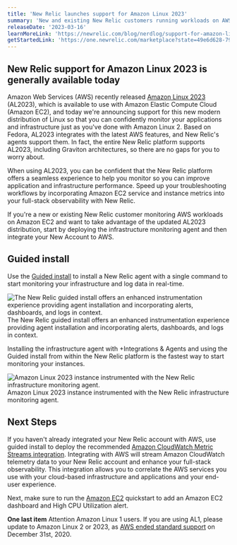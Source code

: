 ```yaml
---
title: 'New Relic launches support for Amazon Linux 2023'
summary: 'New and existing New Relic customers running workloads on AWS can take advantage of the updated Amazon Linux 2023.'
releaseDate: '2023-03-16'
learnMoreLink: 'https://newrelic.com/blog/nerdlog/support-for-amazon-linux'
getStartedLink: 'https://one.newrelic.com/marketplace?state=49e6d628-79ac-7022-1689-a6a6b7673f54'
---
```


## New Relic support for Amazon Linux 2023 is generally available today

Amazon Web Services (AWS) recently released [Amazon Linux 2023](https://aws.amazon.com/linux/amazon-linux-2023/?amazon-linux-whats-new.sort-by=item.additionalFields.postDateTime&amazon-linux-whats-new.sort-order=desc) (AL2023), which is available to use with Amazon Elastic Compute Cloud (Amazon EC2), and today we're announcing support for this new modern distribution of Linux so that you can confidently monitor your applications and infrastructure just as you've done with Amazon Linux 2. Based on Fedora, AL2023 integrates with the latest AWS features, and New Relic's agents support them. In fact, the entire New Relic platform supports AL2023, including Graviton architectures, so there are no gaps for you to worry about.

When using AL2023, you can be confident that the New Relic platform offers a seamless experience to help you monitor so you can improve application and infrastructure performance. Speed up your troubleshooting workflows by incorporating Amazon EC2 service and instance metrics into your full-stack observability with New Relic.

If you're a new or existing New Relic customer monitoring AWS workloads on Amazon EC2 and want to take advantage of the updated AL2023 distribution, start by deploying the infrastructure monitoring agent and then integrate your New Account to AWS.

## Guided install

Use the [Guided install](https://one.newrelic.com/marketplace?state=49e6d628-79ac-7022-1689-a6a6b7673f54) to install a New Relic agent with a single command to start monitoring your infrastructure and log data in real-time.

![The New Relic guided install offers an enhanced instrumentation experience providing agent installation and incorporating alerts, dashboards, and logs in context.](/images/GuidedInstall.webp 'The New Relic guided install offers an enhanced instrumentation experience providing agent installation and incorporating alerts, dashboards, and logs in context.')
The New Relic guided install offers an enhanced instrumentation experience providing agent installation and incorporating alerts, dashboards, and logs in context.

Installing the infrastructure agent with +Integrations & Agents and using the Guided install from within the New Relic platform is the fastest way to start monitoring your instances.

![Amazon Linux 2023 instance instrumented with the New Relic infrastructure monitoring agent.](/images/AL2023wAgent.webp 'Amazon Linux 2023 instance instrumented with the New Relic infrastructure monitoring agent.')
Amazon Linux 2023 instance instrumented with the New Relic infrastructure monitoring agent.

## Next Steps

If you haven't already integrated your New Relic account with AWS, use guided install to deploy the recommended [Amazon CloudWatch Metric Streams integration](https://newrelic.com/blog/how-to-relic/cloudwatch-metric-streams-insights). Integrating with AWS will stream Amazon CloudWatch telemetry data to your New Relic account and enhance your full-stack observability. This integration allows you to correlate the AWS services you use with your cloud-based infrastructure and applications and your end-user experience.

Next, make sure to run the [Amazon EC2](https://newrelic.com/instant-observability/aws-ec2) quickstart to add an Amazon EC2 dashboard and High CPU Utilization alert.

**One last item**
Attention Amazon Linux 1 users. If you are using AL1, please update to Amazon Linux 2 or 2023, as [AWS ended standard support](https://aws.amazon.com/blogs/aws/update-on-amazon-linux-ami-end-of-life/) on December 31st, 2020.
